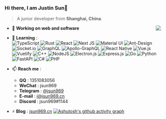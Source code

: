 ### Hi there, I am Justin Sun👋

> A junior developer from **Shanghai, China**.

<a href="https://github.com/anuraghazra/github-readme-stats">
  <img align="right" src="https://github-readme-stats.vercel.app/api?username=jsun969&show_icons=true&theme=graywhite" />
</a>

- 🔭 **Working on web  and software**
- 🌱 **Learning** :  
  ![TypeScript](https://img.shields.io/badge/typescript-%23007ACC.svg?style=for-the-badge&logo=typescript&logoColor=white)
  ![Rust](https://img.shields.io/badge/rust-%23000000.svg?style=for-the-badge&logo=rust&logoColor=white)
  ![React](https://img.shields.io/badge/react-%2320232a.svg?style=for-the-badge&logo=react&logoColor=%2361DAFB)
  ![Next JS](https://img.shields.io/badge/Next-black?style=for-the-badge&logo=next.js&logoColor=white)
  ![Material UI](https://img.shields.io/badge/materialui-%230081CB.svg?style=for-the-badge&logo=material-ui&logoColor=white)
  ![Ant-Design](https://img.shields.io/badge/-AntDesign-%230170FE?style=for-the-badge&logo=ant-design&logoColor=white)
  ![Socket.io](https://img.shields.io/badge/Socket.io-black?style=for-the-badge&logo=socket.io&badgeColor=010101)
  ![GraphQL](https://img.shields.io/badge/-GraphQL-E10098?style=for-the-badge&logo=graphql&logoColor=white)
  ![Apollo-GraphQL](https://img.shields.io/badge/-ApolloGraphQL-311C87?style=for-the-badge&logo=apollo-graphql)
  ![React Native](https://img.shields.io/badge/react_native-%2320232a.svg?style=for-the-badge&logo=react&logoColor=%2361DAFB)
  ![Vue.js](https://img.shields.io/badge/vuejs-%2335495e.svg?style=for-the-badge&logo=vuedotjs&logoColor=%234FC08D)
  ![Vuetify](https://img.shields.io/badge/Vuetify-1867C0?style=for-the-badge&logo=vuetify&logoColor=AEDDFF)
  ![C++](https://img.shields.io/badge/c++-%2300599C.svg?style=for-the-badge&logo=c%2B%2B&logoColor=white)
  ![NodeJS](https://img.shields.io/badge/node.js-6DA55F?style=for-the-badge&logo=node.js&logoColor=white)
  ![Electron.js](https://img.shields.io/badge/Electron-191970?style=for-the-badge&logo=Electron&logoColor=white)
  ![Express.js](https://img.shields.io/badge/express.js-%23404d59.svg?style=for-the-badge&logo=express&logoColor=%2361DAFB)
  ![Go](https://img.shields.io/badge/go-%2300ADD8.svg?style=for-the-badge&logo=go&logoColor=white)
  ![Python](https://img.shields.io/badge/python-3670A0?style=for-the-badge&logo=python&logoColor=ffdd54)
  ![FastAPI](https://img.shields.io/badge/FastAPI-005571?style=for-the-badge&logo=fastapi)
  ![C#](https://img.shields.io/badge/c%23-%23239120.svg?style=for-the-badge&logo=c-sharp&logoColor=white)
  ![PHP](https://img.shields.io/badge/php-%23777BB4.svg?style=for-the-badge&logo=php&logoColor=white)

- 📫 **Reach me** :
  - **QQ** : 1351083056
  - **WeChat** : jsun969
  - **Telegram** : [@jsun969](https://t.me/jsun969)
  - **E-mail** : i@jsun969.cn
  - **Discord** : jsun969#1144
- ⚡ **Blog** : [jsun969.cn](https://jsun969.cn)
  [![Ashutosh's github activity graph](https://activity-graph.herokuapp.com/graph?username=jsun969&theme=minimal)](https://github.com/ashutosh00710/github-readme-activity-graph)
